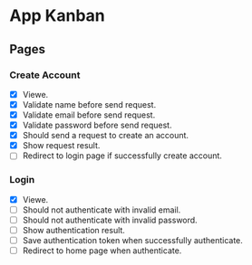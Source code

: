 # App Kanban

## Pages

### Create Account
- [x] Viewe.
- [x] Validate name before send request.
- [x] Validate email before send request.
- [x] Validate password before send request.
- [x] Should send a request to create an account.
- [x] Show request result.
- [ ] Redirect to login page if successfully create account.

### Login
- [x] Viewe.
- [ ] Should not authenticate with invalid email.
- [ ] Should not authenticate with invalid password.
- [ ] Show authentication result.
- [ ] Save authentication token when successfully authenticate.
- [ ] Redirect to home page when authenticate.